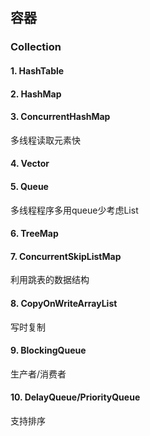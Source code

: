 ## 容器

### Collection

#### 1. HashTable

#### 2. HashMap

#### 3. ConcurrentHashMap
多线程读取元素快

#### 4. Vector

#### 5. Queue
多线程程序多用queue少考虑List

#### 6. TreeMap

#### 7. ConcurrentSkipListMap
利用跳表的数据结构

#### 8. CopyOnWriteArrayList
写时复制

#### 9. BlockingQueue
生产者/消费者

#### 10. DelayQueue/PriorityQueue
支持排序